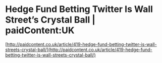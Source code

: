 <!--
id: 4041256821
link: http://tumblr.atmos.org/post/4041256821/hedge-fund-betting-twitter-is-wall-streets-crystal
slug: hedge-fund-betting-twitter-is-wall-streets-crystal
date: Wed Mar 23 2011 01:06:29 GMT-0700 (PDT)
publish: 2011-03-023
tags: 
title: Hedge Fund Betting Twitter Is Wall Street’s Crystal Ball | paidContent:UK
-->


Hedge Fund Betting Twitter Is Wall Street’s Crystal Ball | paidContent:UK
=========================================================================

[http://paidcontent.co.uk/article/419-hedge-fund-betting-twitter-is-wall-streets-crystal-ball/](http://paidcontent.co.uk/article/419-hedge-fund-betting-twitter-is-wall-streets-crystal-ball/)

